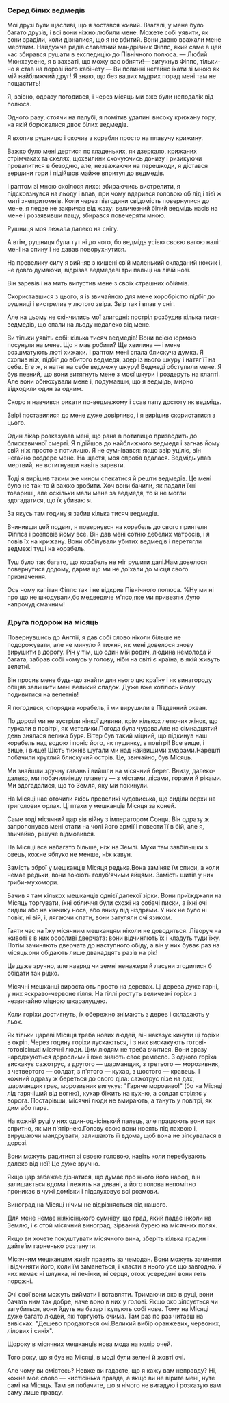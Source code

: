 ### Серед білих ведмедів

Мої друзі були щасливі, що я зостався живий.
Взагалі, у мене було багато друзів, і всі вони ніжно любили мене.
Можете собі уявити, як вони зраділи, коли дізналися, що я не вбитий.
Вони давно вважали мене мертвим.
Найдужче радів славетний мандрівник Фіппс, який саме в цей час збирався рушати в експедицію до Північного полюса.
— Любий Мюнхаузене, я в захваті, що можу вас обняти!— вигукнув Фіппс, тільки-но я став на порозі його кабінету.— Ви повинні негайно їхати зі мною як мій найближчий друг!
Я знаю, що без ваших мудрих порад мені там не пощастить!

Я, звісно, одразу погодився, і через місяць ми вже були неподалік від полюса.

Одного разу, стоячи на палубі, я помітив удалині високу крижану гору, на якій борюкалися двоє білих ведмедів.

Я вхопив рушницю і скочив з корабля просто на плавучу крижину.

Важко було мені дертися по гладеньких, як дзеркало, крижаних стрімчаках та скелях, щохвилини скочуючись донизу і ризикуючи провалитися в безодню, але, незважаючи на перешкоди, я дістався вершини гори і підійшов майже впритул до ведмедів.

І раптом зі мною скоїлося лихо: збираючись вистрелити, я підсковзнувся на льоду і впав, при чому вдарився головою об лід і тієї ж миті знепритомнів.
Коли через півгодини свідомість повернулися до мене, я ледве не закричав від жаху: величезний білий ведмідь насів на мене і роззявивши пащу, збирався повечеряти мною.

Рушниця моя лежала далеко на снігу.

А втім, рушниця була тут ні до чого, бо ведмідь усією своєю вагою наліг мені на спину і не давав поворухнутися.

На превелику силу я вийняв з кишені свій маленький складаний ножик і, не довго думаючи, відрізав ведмедеві три пальці на лівій нозі.

Він заревів і на мить випустив мене з своїх страшних обіймів.

Скориставшися з цього, я із звичайною для мене хоробрістю підбіг до рушниці і вистрелив у лютого звіра.
Звір так і впав у сніг.

Але на цьому не скінчились мої злигодні: постріл розбудив кілька тисяч ведмедів, що спали на льоду недалеко від мене.

Ви тільки уявіть собі: кілька тисяч ведмедів!
Вони всією юрмою посунули на мене.
Що я мав робити?
Ще хвилина — і мене розшматують люті хижаки.
І раптом мені спала блискуча думка.
Я схопив ніж, підбіг до вбитого ведмедя, здер із нього шкуру і натяг її на себе.
Еге ж, я натяг на себе ведмежу шкуру!
Ведмеді обступили мене.
Я був певний, що вони витягнуть мене з моєї шкури і роздеруть на клапті.
Але вони обнюхували мене і, подумавши, що я ведмідь, мирно відходили один за одним.

Скоро я навчився рикати по-ведмежому і ссав лапу достоту як ведмідь.

Звірі поставилися до мене дуже довірливо, і я вирішив скористатися з цього.

Один лікар розказував мені, що рана в потилицю призводить до блискавичної смерті.
Я підійшов до найближчого ведмедя і загнав йому свій ніж просто в потилицю.
Я не сумнівався: якщо звір уціліє, він негайно роздере мене.
На щастя, моя спроба вдалася.
Ведмідь упав мертвий, не встигнувши навіть заревти.

Тоді я вирішив таким же чином спекатися й решти ведмедів.
Це мені було не так-то й важко зробити.
Хоч вони бачили, як падали їхні товариші, але оскільки мали мене за ведмедя, то й не могли здогадатися, що їх убиваю я.

За якусь там годину я забив кілька тисяч ведмедів.

Вчинивши цей подвиг, я повернувся на корабель до свого приятеля Фіппса і розповів йому все.
Він дав мені сотню дебелих матросів, і я повів їх на крижану.
Вони оббілували убитих ведмедів і перетягли ведмежі туші на корабель.

Туш було так багато, що корабель не міг рушити далі.Нам довелося повернутися додому, дарма що ми не доїхали до місця свого призначення.

Ось чому капітан Фіппс так і не відкрив Північного полюса.
%Ну ми ні про що не шкодували,бо медведяче м'ясо,яке ми привезли ,було напрочуд смачним!

### Друга подорож на місяць

Повернувшись до Англії, я дав собі слово ніколи більше не подорожувати, але не минуло й тижня, як мені довелося знову вирушити в дорогу.
Річ у тім, що один мій родич, людина немолода й багата, забрав собі чомусь у голову, ніби на світі є країна, в якій живуть велетні.

Він просив мене будь-що знайти для нього цю країну і як винагороду обіцяв залишити мені великий спадок.
Дуже вже хотілось йому подивитися на велетнів!

Я погодився, спорядив корабель, і ми вирушили в Південний океан.

По дорозі ми не зустріли ніякої дивини, крім кількох летючих жінок, що пурхали в повітрі, як метелики.Погода була чудова.Але на сімнадцятий день знялася велика буря.
Вітер був такий міцний, що підкинув наш корабель над водою і поніс його, як пушинку, в повітрі!
Все вище, і вище, і вище!
Шість тижнів шугали ми над найвищими хмарами.Нарешті побачили круглий блискучий острів.
Це, звичайно, був Місяць.

Ми знайшли зручну гавань і вийшли на місячний берег.
Внизу, далеко-далеко, ми побачилиіншу планету — з містами, лісами, горами й ріками.
Ми здогадалися, що то Земля, яку ми покинули.

На Місяці нас оточили якісь превеликі чудовиська, що сиділи верхи на триголових орлах.
Ці птахи у мешканців Місяця за коней.

Саме тоді місячний цар вів війну з імператором Сонця.
Він одразу ж запропонував мені стати на чолі його армії і повести її в бій, але я, звичайно, рішуче відмовився.

На Місяці все набагато більше, ніж на Землі.
Мухи там завбільшки з овець, кожне яблуко не менше, ніж кавун.

Замість зброї у мешканців Місяця редька.Вона заміняє їм списи, а коли немає редьки, вони воюють голуб'ячими яйцями.
Замість щитів у них гриби-мухомори.

Бачив я там кількох мешканців однієї далекої зірки.
Вони приїжджали на Місяць торгувати,
їхні обличчя були схожі на собачі писки, а їхні очі сиділи або на кінчику носа, або внизу під ніздрями.
У них не було ні повік, ні вій, і, лягаючи спати, вони затуляли очі язиком.

Гаяти час на їжу місячним мешканцям ніколи не доводиться.
Ліворуч на животі є в них особливі дверчата: вони відчиняють їх і кладуть туди їжу.
Потім зачиняють дверчата до наступного обіду, а він у них буває раз на місяць.они обідають лише дванадцять разів на рік!

Це дуже зручно, але навряд чи земні ненажери й ласуни згодилися б обідати так рідко.

Місячні мешканці виростають просто на деревах.
Ці дерева дуже гарні, у них яскраво-червоне гілля.
На гіллі ростуть величезні горіхи з незвичайно міцною шкаралущею.

Коли горіхи достигнуть, їх обережно знімають з дерев і складають у льох.

Як тільки цареві Місяця треба нових людей, він наказує кинути ці горіхи в окріп.
Через годину горіхи лускаються, і з них вискакують готові-готовісінькі місячні люди.
Цим людям не треба вчитися.
Вони зразу народжуються дорослими і вже знають своє ремесло.
З одного горіха вискакує сажотрус, з другого — шарманщик, з третього — морозивник, з четвертого — солдат, з п'ятого — кухар, з шостого — кравець.
І кожний одразу ж береться до свого діла:
сажотрус лізе на дах, шарманщик грає, морозивник вигукує:
"Гаряче морозиво!" (бо на Місяці лід гарячіший від вогню), кухар біжить на кухню, а солдат стріляє у ворога.
Постарівши, місячні люди не вмирають, а тануть у повітрі, як дим або пара.

На кожній руці у них один-однісінький палець, але працюють вони так спритно, як ми п'ятірнею.Голову свою вони носять під пахвою і, вирушаючи мандрувати, залишають її вдома, щоб вона не зіпсувалася в дорозі.

Вони можуть радитися зі своєю головою, навіть коли перебувають далеко від неї!
Це дуже зручно.

Якщо цар забажає дізнатися, що думає про нього його народ, він залишається вдома і лежить на дивані, а його голова непомітно проникає в чужі домівки і підслуховує всі розмови.

Виноград на Місяці нічим не відрізняється від нашого.

Для мене немає ніякісінького сумніву, що град, який падає інколи на Землю, і є отой місячний виноград, зірваний бурею на місячних полях.

Якщо ви хочете покуштувати місячного вина, зберіть кілька градин і дайте їм гарненько розтанути.

Місячним мешканцям живіт править за чемодан.
Вони можуть зачиняти і відчиняти його, коли їм заманеться, і класти в нього усе що завгодно.
У них немає ні шлунка, ні печінки, ні серця, отож усередині вони геть порожні.

Очі свої вони можуть виймати і вставляти.
Тримаючи око в руці, вони бачать ним так добре, наче воно в них у голові.
Якщо око зіпсується чи загубиться, вони йдуть на базар і купують собі нове.
Тому на Місяці дуже багато людей, які торгують очима.
Там раз по раз читаєш на вивісках: "Дешево продаються очі.Великий вибір оранжевих, червоних, лілових і синіх".

Щороку в місячних мешканців нова мода на колір очей.

Того року, що я був на Місяці, в моді були зелені й жовті очі.

Але чому ви смієтесь?
Невже ви гадаєте, що я кажу вам неправду?
Ні, кожне моє слово — чистісінька правда, а якщо ви не вірите мені, нуте самі на Місяць.
Там ви побачите, що я нічого не вигадую і розказую вам саму лише правду.
